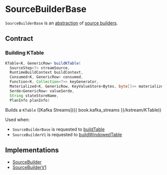 # SourceBuilderBase

`SourceBuilderBase` is an [abstraction](#contract) of [source builders](#implementations).

## Contract

### <span id="buildKTable"> Building KTable

```java
KTable<K, GenericRow> buildKTable(
  SourceStep<?> streamSource,
  RuntimeBuildContext buildContext,
  Consumed<K, GenericRow> consumed,
  Function<K, Collection<?>> keyGenerator,
  Materialized<K, GenericRow, KeyValueStore<Bytes, byte[]>> materialized,
  Serde<GenericRow> valueSerde,
  String stateStoreName,
  PlanInfo planInfo)
```

Builds a `KTable` ([Kafka Streams]({{ book.kafka_streams }}/kstream/KTable))

Used when:

* `SourceBuilderBase` is requested to [buildTable](#buildTable)
* `SourceBuilderV1` is requested to [buildWindowedTable](SourceBuilderV1.md#buildWindowedTable)

## Implementations

* [SourceBuilder](SourceBuilder.md)
* [SourceBuilderV1](SourceBuilderV1.md)
